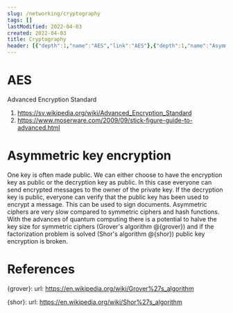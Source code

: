 ```yaml
---
slug: /networking/cryptography
tags: []
lastModified: 2022-04-03
created: 2022-04-03
title: Cryptography
header: [{"depth":1,"name":"AES","link":"AES"},{"depth":1,"name":"Asymmetric key encryption","link":"Asymmetric-key-encryption"},{"depth":1,"name":"References","link":"References"}]
---
```



# AES
Advanced Encryption Standard

1. https://sv.wikipedia.org/wiki/Advanced_Encryption_Standard
2. https://www.moserware.com/2009/09/stick-figure-guide-to-advanced.html


# Asymmetric key encryption

One key is often made public. We can either choose to have the encryption key as public or the decryption key as public. In this case everyone can send encrypted messages to the owner of the private key.
If the decryption key is public, everyone can verify that the public key has been used to encrypt a message. This can be used to sign documents.
Asymmetric ciphers are very slow compared to symmetric ciphers and hash functions.
With the advances of quantum computing there is a potential to halve the key size for symmetric ciphers (Grover's algorithm @{grover}) and if the factorization problem is solved (Shor's algorithm @{shor})  public key encryption is broken.


# References
{grover}:
    url: https://en.wikipedia.org/wiki/Grover%27s_algorithm

{shor}:
    url: https://en.wikipedia.org/wiki/Shor%27s_algorithm